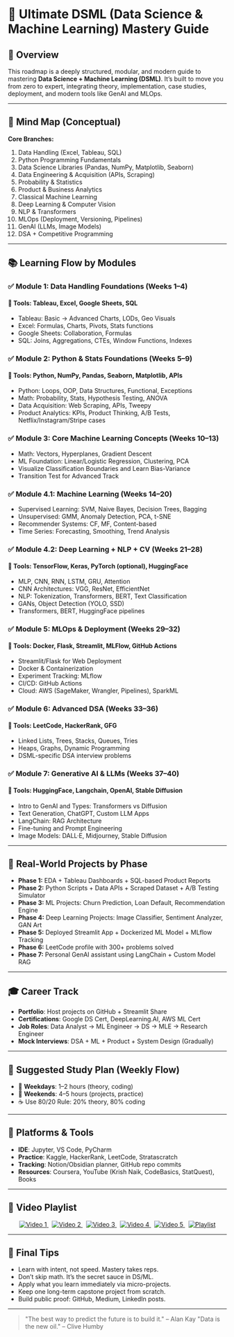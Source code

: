 # 🧠 Ultimate DSML (Data Science & Machine Learning) Mastery Guide

## 🚀 Overview

This roadmap is a deeply structured, modular, and modern guide to mastering **Data Science + Machine Learning (DSML)**. It’s built to move you from zero to expert, integrating theory, implementation, case studies, deployment, and modern tools like GenAI and MLOps.

---

## 🧭 Mind Map (Conceptual)

**Core Branches:**

1. Data Handling (Excel, Tableau, SQL)
2. Python Programming Fundamentals
3. Data Science Libraries (Pandas, NumPy, Matplotlib, Seaborn)
4. Data Engineering & Acquisition (APIs, Scraping)
5. Probability & Statistics
6. Product & Business Analytics
7. Classical Machine Learning
8. Deep Learning & Computer Vision
9. NLP & Transformers
10. MLOps (Deployment, Versioning, Pipelines)
11. GenAI (LLMs, Image Models)
12. DSA + Competitive Programming

---

## 📚 Learning Flow by Modules

### ✅ Module 1: Data Handling Foundations (Weeks 1–4)

#### 🧩 Tools: Tableau, Excel, Google Sheets, SQL

* Tableau: Basic → Advanced Charts, LODs, Geo Visuals
* Excel: Formulas, Charts, Pivots, Stats functions
* Google Sheets: Collaboration, Formulas
* SQL: Joins, Aggregations, CTEs, Window Functions, Indexes

### ✅ Module 2: Python & Stats Foundations (Weeks 5–9)

#### 🧩 Tools: Python, NumPy, Pandas, Seaborn, Matplotlib, APIs

* Python: Loops, OOP, Data Structures, Functional, Exceptions
* Math: Probability, Stats, Hypothesis Testing, ANOVA
* Data Acquisition: Web Scraping, APIs, Tweepy
* Product Analytics: KPIs, Product Thinking, A/B Tests, Netflix/Instagram/Stripe cases

### ✅ Module 3: Core Machine Learning Concepts (Weeks 10–13)

* Math: Vectors, Hyperplanes, Gradient Descent
* ML Foundation: Linear/Logistic Regression, Clustering, PCA
* Visualize Classification Boundaries and Learn Bias-Variance
* Transition Test for Advanced Track

### ✅ Module 4.1: Machine Learning (Weeks 14–20)

* Supervised Learning: SVM, Naive Bayes, Decision Trees, Bagging
* Unsupervised: GMM, Anomaly Detection, PCA, t-SNE
* Recommender Systems: CF, MF, Content-based
* Time Series: Forecasting, Smoothing, Trend Analysis

### ✅ Module 4.2: Deep Learning + NLP + CV (Weeks 21–28)

#### 🧩 Tools: TensorFlow, Keras, PyTorch (optional), HuggingFace

* MLP, CNN, RNN, LSTM, GRU, Attention
* CNN Architectures: VGG, ResNet, EfficientNet
* NLP: Tokenization, Transformers, BERT, Text Classification
* GANs, Object Detection (YOLO, SSD)
* Transformers, BERT, HuggingFace pipelines

### ✅ Module 5: MLOps & Deployment (Weeks 29–32)

#### 🧩 Tools: Docker, Flask, Streamlit, MLFlow, GitHub Actions

* Streamlit/Flask for Web Deployment
* Docker & Containerization
* Experiment Tracking: MLflow
* CI/CD: GitHub Actions
* Cloud: AWS (SageMaker, Wrangler, Pipelines), SparkML

### ✅ Module 6: Advanced DSA (Weeks 33–36)

#### 🧩 Tools: LeetCode, HackerRank, GFG

* Linked Lists, Trees, Stacks, Queues, Tries
* Heaps, Graphs, Dynamic Programming
* DSML-specific DSA interview problems

### ✅ Module 7: Generative AI & LLMs (Weeks 37–40)

#### 🧩 Tools: HuggingFace, Langchain, OpenAI, Stable Diffusion

* Intro to GenAI and Types: Transformers vs Diffusion
* Text Generation, ChatGPT, Custom LLM Apps
* LangChain: RAG Architecture
* Fine-tuning and Prompt Engineering
* Image Models: DALL·E, Midjourney, Stable Diffusion

---

## 🔧 Real-World Projects by Phase

* **Phase 1:** EDA + Tableau Dashboards + SQL-based Product Reports
* **Phase 2:** Python Scripts + Data APIs + Scraped Dataset + A/B Testing Simulator
* **Phase 3:** ML Projects: Churn Prediction, Loan Default, Recommendation Engine
* **Phase 4:** Deep Learning Projects: Image Classifier, Sentiment Analyzer, GAN Art
* **Phase 5:** Deployed Streamlit App + Dockerized ML Model + MLflow Tracking
* **Phase 6:** LeetCode profile with 300+ problems solved
* **Phase 7:** Personal GenAI assistant using LangChain + Custom Model RAG

---

## 🎓 Career Track

* **Portfolio**: Host projects on GitHub + Streamlit Share
* **Certifications**: Google DS Cert, DeepLearning.AI, AWS ML Cert
* **Job Roles**: Data Analyst → ML Engineer → DS → MLE → Research Engineer
* **Mock Interviews**: DSA + ML + Product + System Design (Gradually)

---

## 🧠 Suggested Study Plan (Weekly Flow)

* 📅 **Weekdays**: 1–2 hours (theory, coding)
* 🧪 **Weekends**: 4–5 hours (projects, practice)
* ☕ Use 80/20 Rule: 20% theory, 80% coding

---

## 💬 Platforms & Tools

* **IDE**: Jupyter, VS Code, PyCharm
* **Practice**: Kaggle, HackerRank, LeetCode, Stratascratch
* **Tracking**: Notion/Obsidian planner, GitHub repo commits
* **Resources**: Coursera, YouTube (Krish Naik, CodeBasics, StatQuest), Books

---

## 🎥 Video Playlist

<div align="center">

<a href="https://youtu.be/LvC68w9JS4Y" target="_blank">
  <img src="https://img.youtube.com/vi/LvC68w9JS4Y/0.jpg" alt="Video 1"/>
</a>
&nbsp;
<a href="https://youtu.be/AMxtGWcMYd4" target="_blank">
  <img src="https://img.youtube.com/vi/AMxtGWcMYd4/0.jpg" alt="Video 2"/>
</a>
&nbsp;
<a href="https://youtu.be/GwIo3gDZCVQ" target="_blank">
  <img src="https://img.youtube.com/vi/GwIo3gDZCVQ/0.jpg" alt="Video 3"/>
</a>
&nbsp;
<a href="https://youtu.be/hDKCxebp88A" target="_blank">
  <img src="https://img.youtube.com/vi/hDKCxebp88A/0.jpg" alt="Video 4"/>
</a>
&nbsp;
<a href="https://youtu.be/2oGsCHlfBUg" target="_blank">
  <img src="https://img.youtube.com/vi/2oGsCHlfBUg/0.jpg" alt="Video 5"/>
</a>
&nbsp;
<a href="https://www.youtube.com/playlist?list=PLKnIA16_Rmvbr7zKYQuBfsVkjoLcJgxHH" target="_blank">
  <img src="https://img.youtube.com/vi/ZftI2fEz0Fw/0.jpg" alt="Playlist"/><br>
</a>

</div>

---

## 📌 Final Tips

* Learn with intent, not speed. Mastery takes reps.
* Don’t skip math. It’s the secret sauce in DS/ML.
* Apply what you learn immediately via micro-projects.
* Keep one long-term capstone project from scratch.
* Build public proof: GitHub, Medium, LinkedIn posts.

---

> "The best way to predict the future is to build it." – Alan Kay
> "Data is the new oil." – Clive Humby